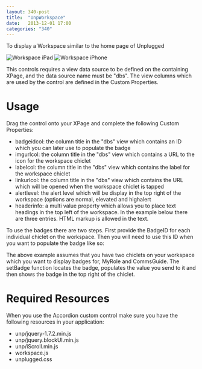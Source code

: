 ```yaml
---
layout: 340-post
title:  "UnpWorkspace"
date:   2013-12-01 17:00
categories: "340"
---
```


To display a Workspace similar to the home page of Unplugged

![Workspace iPad](http://teamstudio.s3.amazonaws.com/images/workspace-ipad.png)
![Workspace iPhone](http://teamstudio.s3.amazonaws.com/images/workspace-iphone.png)

This controls requires a view data source to be defined on the containing XPage, and the data source name must be "dbs". The view columns which are used by the control are defined in the Custom Properties.

# Usage

Drag the control onto your XPage and complete the following Custom Properties:

* badgeidcol: the column title in the "dbs" view which contains an ID which you can later use to populate the badge
* imgurlcol: the column title in the "dbs" view which contains a URL to the icon for the workspace chiclet
* labelcol: the column title in the "dbs" view which contains the label for the workspace chiclet
* linkurlcol: the column title in the "dbs" view which contains the URL which will be opened when the workspace chiclet is tapped
* alertlevel: the alert level which will be display in the top right of the workspace (options are normal, elevated and highalert
* headerinfo: a multi value property which allows you to place text headings in the top left of the workspace. In the example below there are three entries. HTML markup is allowed in the text.

<script src="https://gist.github.com/whitemx/7528028.js"></script>

To use the badges there are two steps. First provide the BadgeID for each individual chiclet on the workspace. Then you will need to use this ID when you want to populate the badge like so:

<script src="https://gist.github.com/whitemx/7528042.js"></script>

The above example assumes that you have two chiclets on your workspace which you want to display badges for, MyRole and CommsGuide. The setBadge function locates the badge, populates the value you send to it and then shows the badge in the top right of the chiclet.

# Required Resources
When you use the Accordion custom control make sure you have the following resources in your application:

* unp/jquery-1.7.2.min.js
* unp/jquery.blockUI.min.js
* unp/iScroll.min.js
* workspace.js
* unplugged.css